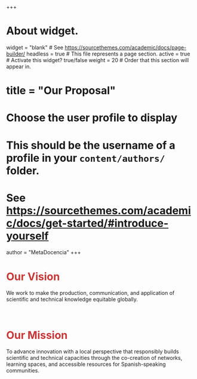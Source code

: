 +++
# About widget.
widget = "blank"  # See https://sourcethemes.com/academic/docs/page-builder/
headless = true  # This file represents a page section.
active = true  # Activate this widget? true/false
weight = 20  # Order that this section will appear in.

# title = "Our Proposal"

# Choose the user profile to display
# This should be the username of a profile in your `content/authors/` folder.
# See https://sourcethemes.com/academic/docs/get-started/#introduce-yourself
author = "MetaDocencia"
+++

<div class="container">
  <div class="row align-items-start">
    <div class="col-12 col-lg-4">
      <h1 style="color:#C83737;">Our Vision</h1>
    </div>
    <div class="col-12 col-lg-8">
      We work to make the production, communication, and application of scientific and technical knowledge equitable globally.
    </div>
  </div>
</div>

<p>&nbsp;</p>

<div class="container">
  <div class="row align-items-start">
    <div class="col-12 col-lg-4">
      <h1 style="color:#C83737;">Our Mission</h1>
    </div>
    <div class="col-12 col-lg-8">
      To advance innovation with a local perspective that responsibly builds scientific and technical capacities through the co-creation of networks, learning spaces, and accessible resources for Spanish-speaking communities.
    </div>
  </div>
</div>


